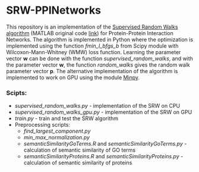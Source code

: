 # SRW-PPINetworks


This repository is an implementation of the [Supervised Random Walks algorithm](https://cs.stanford.edu/people/jure/pubs/linkpred-wsdm11.pdf) (MATLAB original code [link](https://github.com/syllogismos/facebook-link-prediction)) for Protein-Protein Interaction Networks. The algorithm is implemented in Python where the optimization is implemented using the function *fmin_l_bfgs_b* from Scipy module with Wilcoxon-Mann-Whitney (WMW) loss function. Learning the parameter vector **w** can be done with the function *supervised_random_walks*, and with the parameter vector **w**, the function *random_walks* gives the random walk parameter vector **p**. The alternative implementation of the algorithm is implemented to work on GPU using the module [Minpy](https://github.com/dmlc/minpy).

### Scipts:
- *supervised_random_walks.py* - implementation of the SRW on CPU
- *supervised_random_walks_gpu.py* - implementation of the SRW on GPU
- *train.py* - train and test the SRW algorithm
- Preprocessing scripts:
  - *find_largest_component.py*
  - *min_max_normalization.py*
  - *semanticSimilarityGoTerms.R* and *semanticSimilarityGoTerms.py* - calculation of semantic similarity of GO terms
  - *semanticSimilarityProteins.R* and *semanticSimilarityProteins.py* - calculation of semantic similarity of proteins
